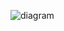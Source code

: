![diagram](https://github.com/fatihBicgi/seyahat-ruzgari/assets/79796386/d2af8cdf-ec24-4f48-b26a-cd89ed8cd1d6)
